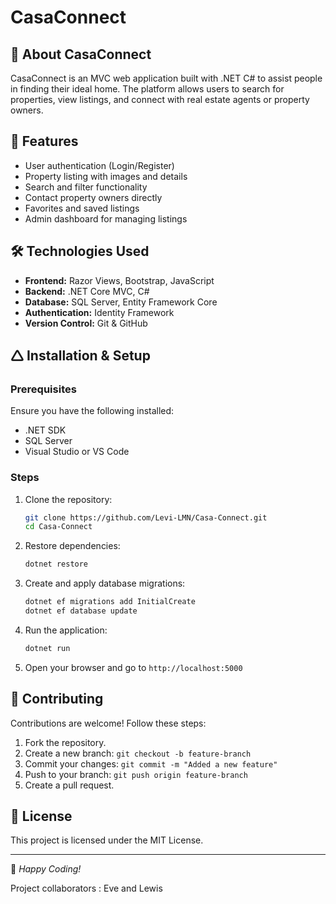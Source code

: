 ﻿# CasaConnect

## 🏡 About CasaConnect

CasaConnect is an MVC web application built with .NET C# to assist people in finding their ideal home. The platform allows users to search for properties, view listings, and connect with real estate agents or property owners.

## 🚀 Features

- User authentication (Login/Register)
- Property listing with images and details
- Search and filter functionality
- Contact property owners directly
- Favorites and saved listings
- Admin dashboard for managing listings

## 🛠️ Technologies Used

- **Frontend:** Razor Views, Bootstrap, JavaScript
- **Backend:** .NET Core MVC, C#
- **Database:** SQL Server, Entity Framework Core
- **Authentication:** Identity Framework
- **Version Control:** Git & GitHub

## 🛆 Installation & Setup

### Prerequisites

Ensure you have the following installed:

- .NET SDK
- SQL Server
- Visual Studio or VS Code

### Steps

1. Clone the repository:
   ```sh
   git clone https://github.com/Levi-LMN/Casa-Connect.git
   cd Casa-Connect
   ```
2. Restore dependencies:
   ```sh
   dotnet restore
   ```
3. Create and apply database migrations:
   ```sh
   dotnet ef migrations add InitialCreate
   dotnet ef database update
   ```
4. Run the application:
   ```sh
   dotnet run
   ```
5. Open your browser and go to `http://localhost:5000`

## 🤝 Contributing

Contributions are welcome! Follow these steps:

1. Fork the repository.
2. Create a new branch: `git checkout -b feature-branch`
3. Commit your changes: `git commit -m "Added a new feature"`
4. Push to your branch: `git push origin feature-branch`
5. Create a pull request.

## 📝 License

This project is licensed under the MIT License.

---

🌟 *Happy Coding!*

Project collaborators : Eve and Lewis